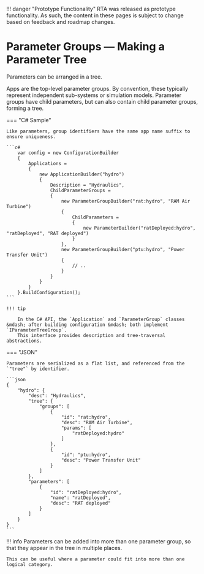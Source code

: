 
!!! danger "Prototype Functionality"
    RTA was released as prototype functionality. As such, the content in these pages is subject to change based on feedback and roadmap changes.
# Parameter Groups &mdash; Making a Parameter Tree

Parameters can be arranged in a tree.

Apps are the top-level parameter groups. By convention, these typically represent independent sub-systems or simulation models. Parameter groups have child parameters, but can also contain child parameter groups, forming a tree.

=== "C# Sample"

    Like parameters, group identifiers have the same app name suffix to ensure uniqueness.

    ```c#
        var config = new ConfigurationBuilder
        {
            Applications =
            {
                new ApplicationBuilder("hydro")
                {
                    Description = "Hydraulics",
                    ChildParameterGroups =
                    {
                        new ParameterGroupBuilder("rat:hydro", "RAM Air Turbine")
                        {
                            ChildParameters =
                            {
                                new ParameterBuilder("ratDeployed:hydro", "ratDeployed", "RAT deployed")
                            }
                        },
                        new ParameterGroupBuilder("ptu:hydro", "Power Transfer Unit")
                        {
                            // ..
                        }
                    }
                }
            }
        }.BuildConfiguration();
    ```

    !!! tip

        In the C# API, the `Application` and `ParameterGroup` classes &mdash; after building configuration &mdash; both implement `IParameterTreeGroup`.  
        This interface provides description and tree-traversal abstractions.

=== "JSON"

    Parameters are serialized as a flat list, and referenced from the `"tree"` by identifier.

    ```json
    {
        "hydro": {
            "desc": "Hydraulics",
            "tree": {
                "groups": [
                    {
                        "id": "rat:hydro",
                        "desc": "RAM Air Turbine",
                        "params": [
                            "ratDeployed:hydro"
                        ]
                    },
                    {
                        "id": "ptu:hydro",
                        "desc": "Power Transfer Unit"
                    }
                ]
            },
            "parameters": [
                {
                    "id": "ratDeployed:hydro",
                    "name": "ratDeployed",
                    "desc": "RAT deployed"
                }
            ]
        }
    }
    ```

!!! info
    Parameters can be added into more than one parameter group, so that they appear in the tree in multiple places.
    
    This can be useful where a parameter could fit into more than one logical category.
